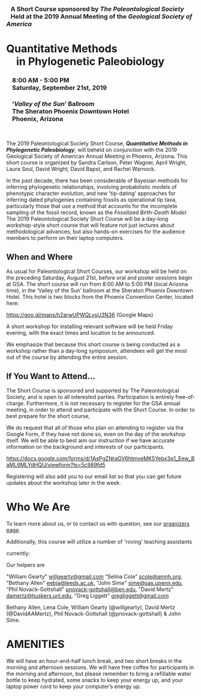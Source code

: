 ### &nbsp;&nbsp; A Short Course sponsored by *The Paleontological Society* <br/> &nbsp;&nbsp; Held at the 2019 Annual Meeting of the *Geological Society of America*

# **Quantitative Methods**<br/> &nbsp;&nbsp;&nbsp; in **Phylogenetic Paleobiology**

### &nbsp;&nbsp;&nbsp;  8:00 AM - 5:00 PM <br/> &nbsp;&nbsp;&nbsp;  Saturday, September 21st, 2019

### &nbsp;&nbsp;&nbsp; ‘*Valley of the Sun*’ Ballroom <br/> &nbsp;&nbsp;&nbsp; The Sheraton Phoenix Downtown Hotel <br/> &nbsp;&nbsp;&nbsp; Phoenix, Arizona
    
&nbsp;
&nbsp;

The 2019 Paleontological Society Short Course, ***Quantitative Methods in Phylogenetic Paleobiology***, will beheld on conjunction with the 2019 Geological Society of American Annual Meeting in Phoenix, Arizona. This short course is organized by Sandra Carlson, Peter Wagner, April Wright, Laura Soul, David Wright, David Bapst, and Rachel Warnock. 

In the past decade, there has been considerable of Bayesian methods for inferring phylogenetic relationships, involving probabilistic models of phenotypic character evolution, and new 'tip-dating' approaches for inferring dated phylogenies containing fossils as operational tip taxa, particularly those that use a method that accounts for the incomplete sampling of the fossil record, known as the *Fossilized Birth-Death Model*. The 2019 Paleontological Society Short Course will be a day-long workshop-style short course that will feature not just lectures about methodological advances, but also hands-on exercises for the audience members to perform on their laptop computers.

## When and Where

As usual for Paleontological Short Courses, our workshop will be held on the preceding Saturday, August 21st, before oral and poster sessions begin at GSA. The short course will run from 8:00 AM to 5:00 PM (local Arizona time), in the ‘Valley of the Sun’ ballroom at the Sheraton Phoenix Downtown Hotel. This hotel is two blocks from the Phoenix Convention Center, located here:

  https://goo.gl/maps/h2arwUPWQLysU3N36 (Google Maps)

A short workshop for installing relevant software will be held Friday evening, with the exact times and location to be announced.  

We emphasize that because this short course is being conducted as a workshop rather than a day-long symposium, attendees will get the most out of the course by attending the entire session.   

## If You Want to Attend...

The Short Course is sponsored and supported by The Paleontological Society, and is open to all interested parties. Participation is entirely free-of-charge. Furthermore, it is *not* necessary to register for the GSA annual meeting, in order to attend and participate with the Short Course. In order to best prepare for the short course,

We do request that all of those who plan on attending to register via the Google Form, if they have not done so, even on the day of the workshop itself. We will be able to best aim our instruction if we have accurate information on the background and interests of our participants.

https://docs.google.com/forms/d/1AsPgZNraGV6htmveMK5Yebx3q1_Eew_BaML6MLYdHQU/viewform?ts=5c989fd5

Registering will also add you to our email list so that you can get future updates about the workshop later in the week.


# Who We Are

To learn more about us, or to contact us with question, see our [organizers page](https://dwbapst.github.io/PaleoSoc_phylo_short_course_2019/articles/organizers.html).




Additionally, this course will utilize a number of 'roving' teaching assistants 


currently: 


Our helpers are



"William Gearty" <willgearty@gmail.com>
“Selina Cole” <scole@amnh.org>, 
"Bethany Allen" <eebja@leeds.ac.uk>, 
"John Sime" <sime@sas.upenn.edu>, 
“Phil Novack-Gottshall" <pnovack-gottshall@ben.edu>, 
 "David Mertz" <damertz@huskers.unl.edu>,
“Greg Liggett” <gregliggett@gmail.com> 
    

Bethany Allen, 
Lena Cole, William Gearty (@willgearty), David Mertz (@DavidAAMertz), Phil Novack-Gottshall (@pnovack-gottshall) & John Sime.  



# AMENITIES 


We will have an hour-and-half lunch break, and two short breaks in the morning and afternoon sessions. We will have free coffee for participants in the morning and afternoon, but please remember to bring a refillable water bottle to keep hydrated, some snacks to keep your energy up, and your laptop power cord to keep your computer’s energy up.



